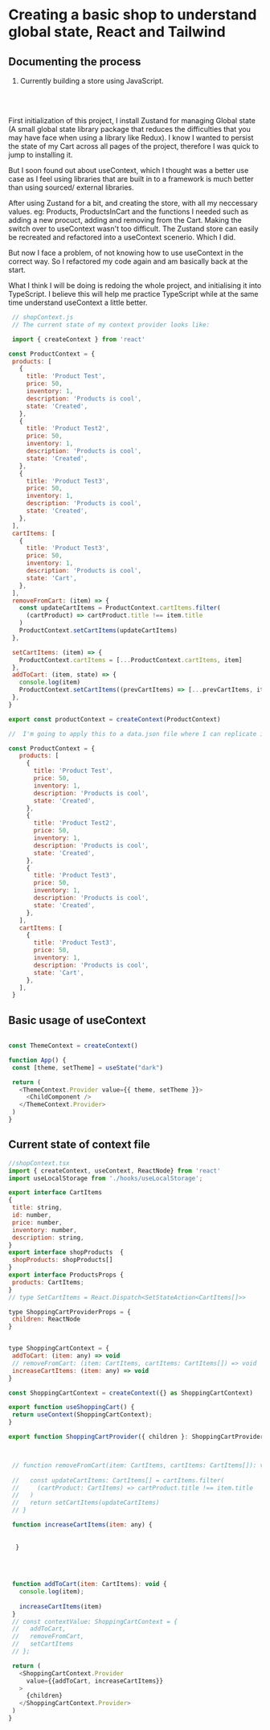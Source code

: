 # Creating a basic shop to understand global state, React and Tailwind

## Documenting the process
1. Currently building a store using JavaScript.
 <br>
 <br>

 First initialization of this project, I install Zustand for managing Global state (A small global state library package that reduces the difficulties that you may have face when using a library like Redux). I know I wanted to persist the state of my Cart across all pages of the project, therefore I was quick to jump to installing it. 
 
 But I soon found out about useContext, which I thought was a better use case as I feel using libraries that are built in to a framework is much better than using sourced/ external libraries.

 After using Zustand for a bit, and creating the store, with all my neccessary values. eg: Products, ProductsInCart and the functions I needed such as adding a new procuct, adding and removing from the Cart. Making the switch over to useContext wasn't too difficult. The Zustand store can easily be recreated and refactored into a useContext scenerio. Which I did. 

 But now I face a problem, of not knowing how to use useContext in the correct way. So I refactored my code again and am basically back at the start. 

 What I think I will be doing is redoing the whole project, and initialising it into TypeScript. I believe this will help me practice TypeScript while at the same time understand useContext a little better.

 ```javascript
  // shopContext.js
  // The current state of my context provider looks like:

  import { createContext } from 'react'

const ProductContext = {
  products: [
    {
      title: 'Product Test',
      price: 50,
      inventory: 1,
      description: 'Products is cool',
      state: 'Created',
    },
    {
      title: 'Product Test2',
      price: 50,
      inventory: 1,
      description: 'Products is cool',
      state: 'Created',
    },
    {
      title: 'Product Test3',
      price: 50,
      inventory: 1,
      description: 'Products is cool',
      state: 'Created',
    },
  ],
  cartItems: [
    {
      title: 'Product Test3',
      price: 50,
      inventory: 1,
      description: 'Products is cool',
      state: 'Cart',
    },
  ],
  removeFromCart: (item) => {
    const updateCartItems = ProductContext.cartItems.filter(
      (cartProduct) => cartProduct.title !== item.title
    )
    ProductContext.setCartItems(updateCartItems)
  },

  setCartItems: (item) => {
    ProductContext.cartItems = [...ProductContext.cartItems, item]
  },
  addToCart: (item, state) => {
    console.log(item)
    ProductContext.setCartItems((prevCartItems) => [...prevCartItems, item])
  },
}

export const productContext = createContext(ProductContext)

 ```

 ```js
//  I'm going to apply this to a data.json file where I can replicate if I were fetching data from an api or database
 
const ProductContext = {
    products: [
      {
        title: 'Product Test',
        price: 50,
        inventory: 1,
        description: 'Products is cool',
        state: 'Created',
      },
      {
        title: 'Product Test2',
        price: 50,
        inventory: 1,
        description: 'Products is cool',
        state: 'Created',
      },
      {
        title: 'Product Test3',
        price: 50,
        inventory: 1,
        description: 'Products is cool',
        state: 'Created',
      },
    ],
    cartItems: [
      {
        title: 'Product Test3',
        price: 50,
        inventory: 1,
        description: 'Products is cool',
        state: 'Cart',
      },
    ],
  }
 ```
## Basic usage of useContext
 ```js
 
 const ThemeContext = createContext()

function App() {
  const [theme, setTheme] = useState("dark")

  return (
    <ThemeContext.Provider value={{ theme, setTheme }}>
      <ChildComponent />
    </ThemeContext.Provider>
  )
}
 ```
## Current state of context file 

 ```js
//shopContext.tsx
import { createContext, useContext, ReactNode} from 'react'
import useLocalStorage from './hooks/useLocalStorage';

export interface CartItems
{
  title: string,
  id: number,
  price: number,
  inventory: number, 
  description: string,  
}
export interface shopProducts  {
  shopProducts: shopProducts[]
}
export interface ProductsProps {
  products: CartItems; 
}
// type SetCartItems = React.Dispatch<SetStateAction<CartItems[]>>

type ShoppingCartProviderProps = {
  children: ReactNode
}


type ShoppingCartContext = {
  addToCart: (item: any) => void
  // removeFromCart: (item: CartItems, cartItems: CartItems[]) => void
  increaseCartItems: (item: any) => void
}

const ShoppingCartContext = createContext({} as ShoppingCartContext)

export function useShoppingCart() {
  return useContext(ShoppingCartContext);
}

export function ShoppingCartProvider({ children }: ShoppingCartProviderProps) {



  // function removeFromCart(item: CartItems, cartItems: CartItems[]): void {
    
  //   const updateCartItems: CartItems[] = cartItems.filter(
  //     (cartProduct: CartItems) => cartProduct.title !== item.title
  //   )
  //   return setCartItems(updateCartItems)
  // }

  function increaseCartItems(item: any) {
   
    
   }
    
    

  
  function addToCart(item: CartItems): void {
    console.log(item);
    
    increaseCartItems(item)
  }
  // const contextValue: ShoppingCartContext = {
  //   addToCart,
  //   removeFromCart,
  //   setCartItems
  // };

  return (
    <ShoppingCartContext.Provider
      value={{addToCart, increaseCartItems}}
    >
      {children}
    </ShoppingCartContext.Provider>
  )
}
```



